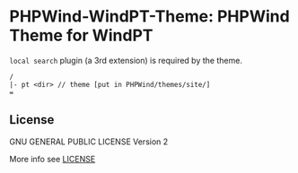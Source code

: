PHPWind-WindPT-Theme: PHPWind Theme for WindPT
======

`local search` plugin (a 3rd extension) is required by the theme.

```
/
|- pt <dir> // theme [put in PHPWind/themes/site/]
=
```

## License

GNU GENERAL PUBLIC LICENSE Version 2

More info see [LICENSE](LICENSE)
